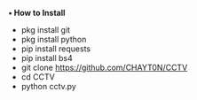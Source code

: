 <strong> • How to Install </strong>

- pkg install git
- pkg install python
- pip install requests
- pip install bs4
- git clone https://github.com/CHAYT0N/CCTV
- cd CCTV
- python cctv.py
